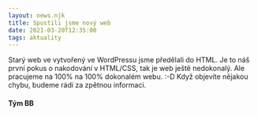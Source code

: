 ```yaml
---
layout: news.njk
title: Spustili jsme nový web
date: 2021-03-20T12:35:00
tags: aktuality
---
```


Starý web ve vytvořený ve WordPressu jsme předělali do HTML. Je to náš první pokus o nakodování v HTML/CSS, tak je web ještě nedokonalý. Ale pracujeme na 100% na 100% dokonalém webu. :-D Když objevíte nějakou chybu, budeme rádi za zpětnou informaci.

<h4>Tým BB</h4>